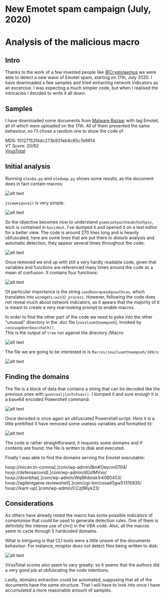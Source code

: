 # New Emotet spam campaign (July, 2020)
# Analysis of the malicious macro

## Intro

Thanks to the work of a few invested people like [@Cryptolaemus](https://twitter.com/Cryptolaemus1) we were able to detect a new wave of Emotet spam, starting on 17th, July 2020.
I have downloaded a few samples and tried extracting network indicators as an excercise. I was expecting a much simpler code, but when I realised the intricacies I decided to write it all down.

## Samples

I have downloaded some documents from [Malware Bazaar](https://bazaar.abuse.ch/browse/) with tag Emotet, all of which were uploaded on the 17th. All of them presented the same behaviour, so I'll chose a random one to show the code of.

MD5: 10127152f4dc273b931eb4c65c7e9814 <br>
VT Score: 20/62 <br>
[VirusTotal](https://www.virustotal.com/gui/file/25941d1dac273e9438afe0bf0b3a913474ff21b6c559c8f9c5a1820eac5e6281/detection)

## Initial analysis

Running `olevba.py` and `oledump.py` shows some results, as the document does in fact contain macros:

![alt text](https://raw.githubusercontent.com/splashdot/splashdot.github.io/master/emotet/images/oledump_1.PNG)

`joiwweiquvair` is very simple:

![alt text](https://raw.githubusercontent.com/splashdot/splashdot.github.io/master/emotet/images/oledump_2.PNG)

So the objective becomes now to understand `yuamcuatpaztheubchuthpiv`, wich is contained in `kuujdout`. I've dumped it and opened it on a text editor for a better view.
The code is around 270 lines long and is heavily obfuscated, here are some lines that are put there to disturb analysis and automatic detection, they appear several times throughout the code:

![alt text](https://raw.githubusercontent.com/splashdot/splashdot.github.io/master/emotet/images/sublime_1.PNG)

Once removed we end up with still a very hardly readable code, given that variables and functions are referenced many times around the code as a mean of confusion. It contains four functions:

![alt text](https://raw.githubusercontent.com/splashdot/splashdot.github.io/master/emotet/images/sublime_2.PNG)

Of particular importance is the string `vaodboorqueodquuuthcav`, which translates into `winmgmts:win32_process`.
However, following the code does not reveal much about network indicators, as it apears that the majority of it is meant to create a very real-looking prompt to enable macros.

In order to find the other part of the code we need to poke into the other "unusual" directory in the .doc file (`zouzluumthoempooh`), invoked by `conzuugdeerboocchath()`. <br>
This is the output of `tree` run against the directory /Macro:

![alt text](https://raw.githubusercontent.com/splashdot/splashdot.github.io/master/emotet/images/tree_1.PNG)

The file we are going to be interested in is `Macros/zouzluumthoempooh/i09/o`:

![alt text](https://raw.githubusercontent.com/splashdot/splashdot.github.io/master/emotet/images/xxd_1.PNG)

## Finding the domains

The file is a block of data that contains a string that can be decoded like the previous ones with `quovcoaljiochchuav()`. I dumped it and sure enough it is a base64 encoded Powershell command:

![alt text](https://raw.githubusercontent.com/splashdot/splashdot.github.io/master/emotet/images/base64_d.PNG)

Once decoded is once again an obfuscated Powershell script.
Here it is a little prettified (I have removed some useless variables and formatted it):

![alt text](https://raw.githubusercontent.com/splashdot/splashdot.github.io/master/emotet/images/final_1.PNG)

The code is rather straightforward, it requests some domains and if contents are found, the file is written to disk and executed.

Finally I was able to find the domains serving the Emotet executable:

hxxp://mican.tri-comma[.]com/wp-admin/BmKOeycm0704/ <br>
hxxp://defensacovid[.]com/wp-admin/dGzIMVvo/ <br>
hxxp://doorbhai[.]com/wp-admin/Wq6Kdoisk1r4060453/ <br>
hxxp://agilentgame.reviewshell[.]com/cgi-bin/csoa45gw51315935/ <br>
hxxp://karir-up[.]com/wp-admin/CCzj96yk23/ <br>

## Considerations

As others have already noted the macro has some possible indicators of compromise that could be used to generate detection rules. One of them is definitely the intense use of chr() in the VBA code. Also, all the macros seem to cycle through 5 hardcoded domains.

What is intriguing is that CLI tools were a little unsure of the documents behaviour. For instance, mraptor does not detect files being written to disk:

![alt text](https://raw.githubusercontent.com/splashdot/splashdot.github.io/master/emotet/images/mraptor_1.PNG)

VirusTotal scores also seem to vary greatly: so it seems that the authors did a very good job at obfuscating the code intentions.

Lastly, domains extraction could be automated, supposing that all of the documents have the same structure. That I will have to look into once I have accumulated a more reasonable amount of samples.